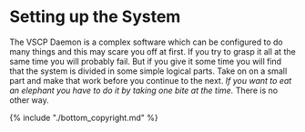 # Setting up the System

The VSCP Daemon is a complex software which can be configured to do many things and this may scare you off at first. If you try to grasp it all at the same time you will probably fail. But if you give it some time you will find that the system is divided in some simple logical parts. Take on on a small part and make that work before you continue to the next. *If you want to eat an elephant you have to do it by taking one bite at the time.* There is no other way.



{% include "./bottom_copyright.md" %}
